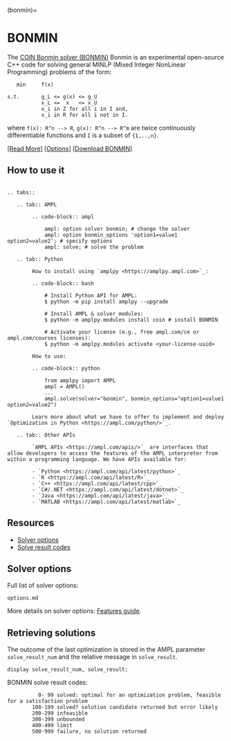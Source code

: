 (bonmin)=

# BONMIN

The [COIN Bonmin solver (BONMIN)](https://coin-or.github.io/Bonmin/) Bonmin is an experimental open-source C++ code for solving general MINLP (Mixed Integer NonLinear Programming) problems of the form:

```
   min     f(x)

s.t.       g_L <= g(x) <= g_U
           x_L <=  x   <= x_U
           x_i in Z for all i in I and,
           x_i in R for all i not in I.
```
where `f(x): R^n --> R`, `g(x): R^n --> R^m` are twice continuously differentiable functions and `I` is a subset of `{1,..,n}`.

[[Read More](https://ampl.com/products/solvers/open-source-solvers/)]
[[Options](#solver-options)]
[[Download BONMIN](https://portal.ampl.com/user/ampl/download/coin)]

## How to use it

```{eval-rst}

.. tabs::

   .. tab:: AMPL

        .. code-block:: ampl

            ampl: option solver bonmin; # change the solver
            ampl: option bonmin_options 'option1=value1 option2=value2'; # specify options
            ampl: solve; # solve the problem

   .. tab:: Python
   
        How to install using `amplpy <https://amplpy.ampl.com>`_:

        .. code-block:: bash

            # Install Python API for AMPL:
            $ python -m pip install amplpy --upgrade

            # Install AMPL & solver modules:
            $ python -m amplpy.modules install coin # install BONMIN

            # Activate your license (e.g., free ampl.com/ce or ampl.com/courses licenses):
            $ python -m amplpy.modules activate <your-license-uuid>

        How to use:

        .. code-block:: python

            from amplpy import AMPL
            ampl = AMPL()
            ...
            ampl.solve(solver="bonmin", bonmin_options="option1=value1 option2=value2")

        Learn more about what we have to offer to implement and deploy `Optimization in Python <https://ampl.com/python/>`_.

   .. tab:: Other APIs

        `AMPL APIs <https://ampl.com/apis/>`_ are interfaces that allow developers to access the features of the AMPL interpreter from within a programming language. We have APIs available for:

        - `Python <https://ampl.com/api/latest/python>`_
        - `R <https://ampl.com/api/latest/R>`_
        - `C++ <https://ampl.com/api/latest/cpp>`_
        - `C#/.NET <https://ampl.com/api/latest/dotnet>`_
        - `Java <https://ampl.com/api/latest/java>`_
        - `MATLAB <https://ampl.com/api/latest/matlab>`_
```

## Resources

* [Solver options](#solver-options)
* [Solve result codes](#retrieving-solutions)

## Solver options

Full list of solver options:
```{toctree}
options.md
```

More details on solver options: [Features guide](https://mp.ampl.com/features-guide.html).


## Retrieving solutions

The outcome of the last optimization is stored in the AMPL parameter `solve_result_num` and the relative message in
`solve_result`.

```ampl
display solve_result_num, solve_result;
```

BONMIN solve result codes:
```
          0- 99 solved: optimal for an optimization problem, feasible for a satisfaction problem
        100-199 solved? solution candidate returned but error likely
        200-299 infeasible
        300-399 unbounded
        400-499 limit
        500-999 failure, no solution returned
```

